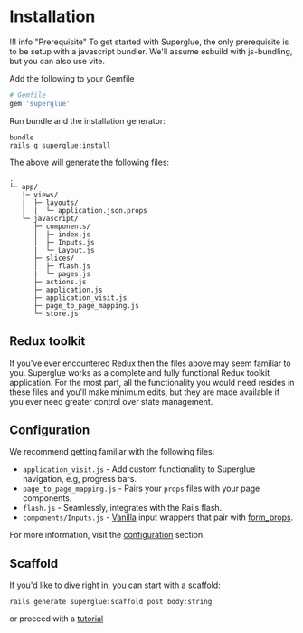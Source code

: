 # Installation

!!! info "Prerequisite"
    To get started with Superglue, the only prerequisite is to be setup with a javascript
    bundler. We'll assume esbuild with js-bundling, but you can also use vite.

Add the following to your Gemfile

```ruby
# Gemfile
gem 'superglue'
```

Run bundle and the installation generator:

```terminal
bundle
rails g superglue:install
```

The above will generate the following files:

```terminal
.
└─ app/
   |─ views/
   |  ├─ layouts/
   │  |  └─ application.json.props
   └─ javascript/
      ├─ components/
      │  ├─ index.js
      │  ├─ Inputs.js
      |  └─ Layout.js
      ├─ slices/
      │  ├─ flash.js
      |  └─ pages.js
      ├─ actions.js
      ├─ application.js
      ├─ application_visit.js
      ├─ page_to_page_mapping.js
      └─ store.js
```

## Redux toolkit

If you've ever encountered Redux then the files above may seem familiar to you.
Superglue works as a complete and fully functional Redux toolkit application.
For the most part, all the functionality you would need resides in these files
and you'll make minimum edits, but they are made available if you ever need
greater control over state management.

## Configuration

We recommend getting familiar with the following files:

- `application_visit.js` - Add custom functionality to Superglue navigation, e.g, progress bars.
- `page_to_page_mapping.js` - Pairs your `props` files with your page components.
- `flash.js` - Seamlessly, integrates with the Rails flash.
- `components/Inputs.js` - [Vanilla] input wrappers that pair with [form_props].

For more information, visit the [configuration] section.

[configuration]: configuration.md
[Vanilla]: https://github.com/thoughtbot/candy_wrapper
[form_props]: https://github.com/thoughtbot/form_props

## Scaffold

If you'd like to dive right in, you can start with a scaffold:

```terminal
rails generate superglue:scaffold post body:string
```

or proceed with a [tutorial](./tutorial.md)

